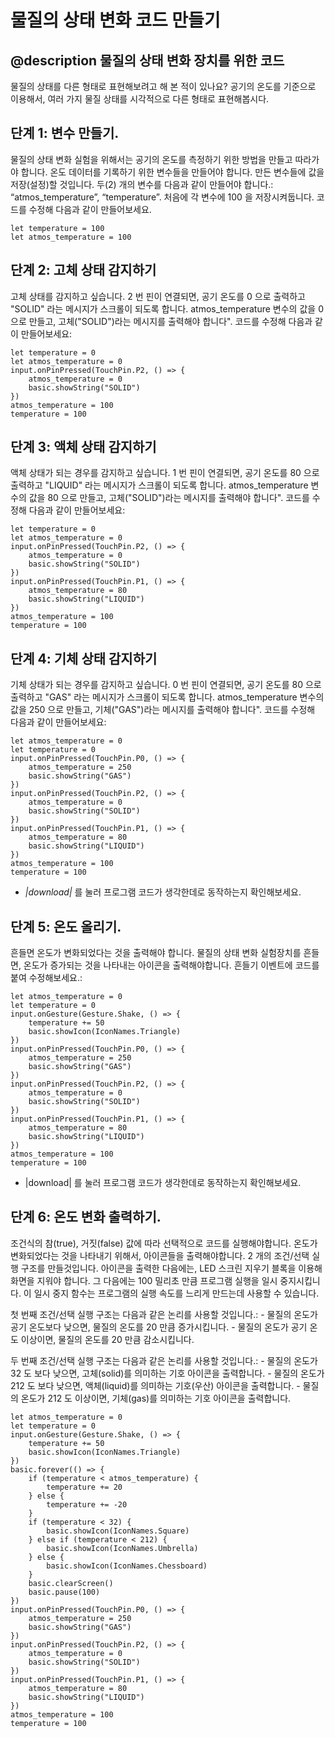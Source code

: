# 물질의 상태 변화 코드 만들기

## @description 물질의 상태 변화 장치를 위한 코드

물질의 상태를 다른 형태로 표현해보려고 해 본 적이 있나요? 공기의 온도를 기준으로 이용해서, 여러 가지 물질 상태를 시각적으로 다른 형태로 표현해봅시다.

## 단계 1: 변수 만들기.

물질의 상태 변화 실험을 위해서는 공기의 온도를 측정하기 위한 방법을 만들고 따라가야 합니다. 온도 데이터를 기록하기 위한 변수들을 만들어야 합니다. 만든 변수들에 값을 저장(설정)할 것입니다. 두(2) 개의 변수를 다음과 같이 만들어야 합니다.: “atmos_temperature”, “temperature”. 처음에 각 변수에 100 을 저장시켜둡니다. 코드를 수정해 다음과 같이 만들어보세요.

```blocks
let temperature = 100
let atmos_temperature = 100
```

## 단계 2: 고체 상태 감지하기

고체 상태를 감지하고 싶습니다. 2 번 핀이 연결되면, 공기 온도를 0 으로 출력하고 "SOLID" 라는 메시지가 스크롤이 되도록 합니다. atmos_temperature 변수의 값을 0 으로 만들고, 고체("SOLID")라는 메시지를 출력해야 합니다". 코드를 수정해 다음과 같이 만들어보세요:

```blocks
let temperature = 0
let atmos_temperature = 0
input.onPinPressed(TouchPin.P2, () => {
    atmos_temperature = 0
    basic.showString("SOLID")
})
atmos_temperature = 100
temperature = 100
```

## 단계 3: 액체 상태 감지하기

액체 상태가 되는 경우를 감지하고 싶습니다. 1 번 핀이 연결되면, 공기 온도를 80 으로 출력하고 "LIQUID" 라는 메시지가 스크롤이 되도록 합니다. atmos_temperature 변수의 값을 80 으로 만들고, 고체("SOLID")라는 메시지를 출력해야 합니다". 코드를 수정해 다음과 같이 만들어보세요:

```blocks
let temperature = 0
let atmos_temperature = 0
input.onPinPressed(TouchPin.P2, () => {
    atmos_temperature = 0
    basic.showString("SOLID")
})
input.onPinPressed(TouchPin.P1, () => {
    atmos_temperature = 80
    basic.showString("LIQUID")
})
atmos_temperature = 100
temperature = 100
```

## 단계 4: 기체 상태 감지하기

기체 상태가 되는 경우를 감지하고 싶습니다. 0 번 핀이 연결되면, 공기 온도를 80 으로 출력하고 "GAS" 라는 메시지가 스크롤이 되도록 합니다. atmos_temperature 변수의 값을 250 으로 만들고, 기체("GAS")라는 메시지를 출력해야 합니다". 코드를 수정해 다음과 같이 만들어보세요:

```blocks
let atmos_temperature = 0
let temperature = 0
input.onPinPressed(TouchPin.P0, () => {
    atmos_temperature = 250
    basic.showString("GAS")
})
input.onPinPressed(TouchPin.P2, () => {
    atmos_temperature = 0
    basic.showString("SOLID")
})
input.onPinPressed(TouchPin.P1, () => {
    atmos_temperature = 80
    basic.showString("LIQUID")
})
atmos_temperature = 100
temperature = 100
```

- *|download|* 를 눌러 프로그램 코드가 생각한데로 동작하는지 확인해보세요.

## 단계 5: 온도 올리기.

흔들면 온도가 변화되었다는 것을 출력해야 합니다. 물질의 상태 변화 실험장치를 흔들면, 온도가 증가되는 것을 나타내는 아이콘을 출력해야합니다. 흔들기 이벤트에 코드를 붙여 수정해보세요.:

```blocks
let atmos_temperature = 0
let temperature = 0
input.onGesture(Gesture.Shake, () => {
    temperature += 50
    basic.showIcon(IconNames.Triangle)
})
input.onPinPressed(TouchPin.P0, () => {
    atmos_temperature = 250
    basic.showString("GAS")
})
input.onPinPressed(TouchPin.P2, () => {
    atmos_temperature = 0
    basic.showString("SOLID")
})
input.onPinPressed(TouchPin.P1, () => {
    atmos_temperature = 80
    basic.showString("LIQUID")
})
atmos_temperature = 100
temperature = 100
```

- |download| 를 눌러 프로그램 코드가 생각한데로 동작하는지 확인해보세요.

## 단계 6: 온도 변화 출력하기.

조건식의 참(true), 거짓(false) 값에 따라 선택적으로 코드를 실행해야합니다. 온도가 변화되었다는 것을 나타내기 위해서, 아이콘들을 출력해야합니다. 2 개의 조건/선택 실행 구조를 만들것입니다. 아이콘을 출력한 다음에는, LED 스크린 지우기 블록을 이용해 화면을 지워야 합니다. 그 다음에는 100 밀리초 만큼 프로그램 실행을 일시 중지시킵니다. 이 일시 중지 함수는 프로그램의 실행 속도를 느리게 만드는데 사용할 수 있습니다.

첫 번째 조건/선택 실행 구조는 다음과 같은 논리를 사용할 것입니다.: - 물질의 온도가 공기 온도보다 낮으면, 물질의 온도를 20 만큼 증가시킵니다. - 물질의 온도가 공기 온도 이상이면, 물질의 온도를 20 만큼 감소시킵니다.

두 번째 조건/선택 실행 구조는 다음과 같은 논리를 사용할 것입니다.: - 물질의 온도가 32 도 보다 낮으면, 고체(solid)를 의미하는 기호 아이콘을 출력합니다. - 물질의 온도가 212 도 보다 낮으면, 액체(liquid)를 의미하는 기호(우산) 아이콘을 출력합니다. - 물질의 온도가 212 도 이상이면, 기체(gas)를 의미하는 기호 아이콘을 출력합니다.

```blocks
let atmos_temperature = 0
let temperature = 0
input.onGesture(Gesture.Shake, () => {
    temperature += 50
    basic.showIcon(IconNames.Triangle)
})
basic.forever(() => {
    if (temperature < atmos_temperature) {
        temperature += 20
    } else {
        temperature += -20
    }
    if (temperature < 32) {
        basic.showIcon(IconNames.Square)
    } else if (temperature < 212) {
        basic.showIcon(IconNames.Umbrella)
    } else {
        basic.showIcon(IconNames.Chessboard)
    }
    basic.clearScreen()
    basic.pause(100)
})
input.onPinPressed(TouchPin.P0, () => {
    atmos_temperature = 250
    basic.showString("GAS")
})
input.onPinPressed(TouchPin.P2, () => {
    atmos_temperature = 0
    basic.showString("SOLID")
})
input.onPinPressed(TouchPin.P1, () => {
    atmos_temperature = 80
    basic.showString("LIQUID")
})
atmos_temperature = 100
temperature = 100
```
